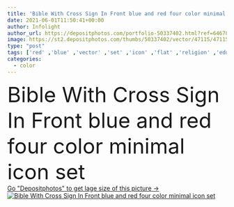 ```yaml
---
title: 'Bible With Cross Sign In Front blue and red four color minimal icon set'
date: 2021-06-01T11:50:41+00:00
author: Infolight
author_url: https://depositphotos.com/portfolio-50337402.html?ref=64678756
image: https://st2.depositphotos.com/thumbs/50337402/vector/47115/471150418/api_thumb_450.jpg?forcejpeg=true
type: "post"
tags: ['red' ,'blue' ,'vector' ,'set' ,'icon' ,'flat' ,'religion' ,'education' ,'logo' ,'christianity' ,'catholicism' ,'bible' ,'minimal' ,'eps' ,'premium' ,'Bible book' ]
categories: 
  - color
---
```

<div aling="center">
            <font size="60"> Bible With Cross Sign In Front blue and red four color minimal icon set</font>   
</div>
<div>
    <a href='https://st2.depositphotos.com/thumbs/50337402/vector/47115/471150418/api_thumb_450.jpg?forcejpeg=true?ref=64678756' target=_blank > Go "Depositphotos" to get lage size of this picture ->
        <img href='https://st2.depositphotos.com/thumbs/50337402/vector/47115/471150418/api_thumb_450.jpg?forcejpeg=true?ref=64678756' src='https://st2.depositphotos.com/50337402/47115/v/950/depositphotos_471150418-stock-illustration-bible-cross-sign-front-blue.jpg?forcejpeg=true' alt='Bible With Cross Sign In Front blue and red four color minimal icon set' >
    </a>
</div>
